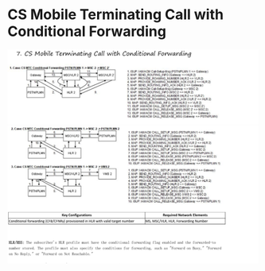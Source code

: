 # CS Mobile Terminating Call with Conditional Forwarding

![CS Mobile Terminating Call with Conditional Forwarding](images/CS%20Mobile%20Terminating%20Call%20with%20Conditional%20Forwarding.png)
![CS Mobile Terminating Call with Conditional Forwarding](images/CS%20Mobile%20Terminating%20Call%20with%20Conditional%20Forwarding%202.png)